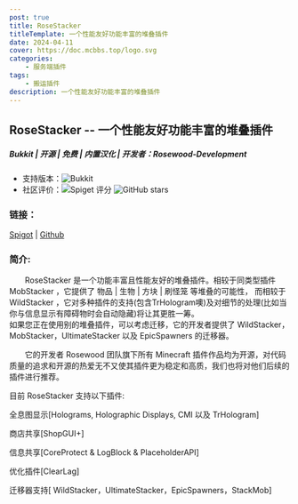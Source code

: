 ```yaml
---
post: true
title: RoseStacker
titleTemplate: 一个性能友好功能丰富的堆叠插件
date: 2024-04-11
cover: https://doc.mcbbs.top/logo.svg
categories:
    - 服务端插件
tags:
    - 搬运插件
description: 一个性能友好功能丰富的堆叠插件
---
```


## RoseStacker -- 一个性能友好功能丰富的堆叠插件

##### Bukkit | 开源 | 免费 | 内置汉化 | 开发者：Rosewood-Development

* 支持版本：![Bukkit](https://img.shields.io/spiget/tested-versions/82729?label=Bukkit)
* 社区评价：![Spiget 评分](https://img.shields.io/spiget/rating/82729?label=Spigot%20%E8%AF%84%E5%88%86&style=flat-square) ![GitHub stars](https://img.shields.io/github/stars/Rosewood-Development/RoseStacker?label=GitHub%20stars&style=flat-square)

### 链接：

[Spigot](https://www.spigotmc.org/resources/rosestacker.82729/) | [Github](https://github.com/Rosewood-Development/RoseStacker)

### 简介:

&emsp;&emsp;RoseStacker 是一个功能丰富且性能友好的堆叠插件。相较于同类型插件 MobStacker ，它提供了 物品 | 生物 | 方块 | 刷怪笼 等堆叠的可能性，
而相较于 WildStacker ，它对多种插件的支持(包含TrHologram噢)及对细节的处理(比如当你与信息显示有障碍物时会自动隐藏)将让其更胜一筹。
<br>如果您正在使用别的堆叠插件，可以考虑迁移，它的开发者提供了 WildStacker，MobStacker，UltimateStacker 以及 EpicSpawners 的迁移器。

&emsp;&emsp;它的开发者 Rosewood 团队旗下所有 Minecraft 插件作品均为开源，对代码质量的追求和开源的热爱无不又使其插件更为稳定和高质，我们也将对他们后续的插件进行推荐。

目前 RoseStacker 支持以下插件:

全息图显示[Holograms, Holographic Displays, CMI 以及 TrHologram]

商店共享[ShopGUI+]

信息共享[CoreProtect & LogBlock & PlaceholderAPI]

优化插件[ClearLag]

迁移器支持[ WildStacker，UltimateStacker，EpicSpawners，StackMob]
